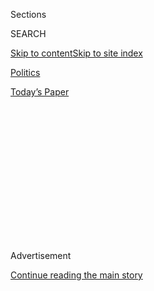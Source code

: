 <div id="app">

<div>

<div>

<div>

<div class="NYTAppHideMasthead css-1q2w90k e1suatyy0">

<div class="section css-ui9rw0 e1suatyy2">

<div class="css-eph4ug er09x8g0">

<div class="css-6n7j50">

</div>

<span class="css-1dv1kvn">Sections</span>

<div class="css-10488qs">

<span class="css-1dv1kvn">SEARCH</span>

</div>

[Skip to content](#site-content)[Skip to site
index](#site-index)

</div>

<div id="masthead-section-label" class="css-1wr3we4 eaxe0e00">

[Politics](https://www.nytimes3xbfgragh.onion/section/politics)

</div>

<div class="css-10698na e1huz5gh0">

</div>

</div>

<div id="masthead-bar-one" class="section hasLinks css-15hmgas e1csuq9d3">

<div class="css-uqyvli e1csuq9d0">

</div>

<div class="css-1uqjmks e1csuq9d1">

</div>

<div class="css-9e9ivx">

[](https://myaccount.nytimes3xbfgragh.onion/auth/login?response_type=cookie&client_id=vi)

</div>

<div class="css-1bvtpon e1csuq9d2">

[Today’s
Paper](https://www.nytimes3xbfgragh.onion/section/todayspaper)

</div>

</div>

</div>

</div>

<div data-aria-hidden="false">

<div id="site-content" data-role="main">

<div>

<div class="css-1aor85t" style="opacity:0.000000001;z-index:-1;visibility:hidden">

<div class="css-1hqnpie">

<div class="css-epjblv">

<span class="css-17xtcya">[Politics](/section/politics)</span><span class="css-x15j1o">|</span><span class="css-fwqvlz">Deciphering
the Patterns in Trump’s
Falsehoods</span>

</div>

<div class="css-k008qs">

<div class="css-1iwv8en">

<span class="css-18z7m18"></span>

<div>

</div>

</div>

<span class="css-1n6z4y">https://nyti.ms/2RlJddn</span>

<div class="css-1705lsu">

<div class="css-4xjgmj">

<div class="css-4skfbu" data-role="toolbar" data-aria-label="Social Media Share buttons, Save button, and Comments Panel with current comment count" data-testid="share-tools">

  - 
  - 
  - 
  - 
    
    <div class="css-6n7j50">
    
    </div>

  - 

</div>

</div>

</div>

</div>

</div>

</div>

<div class="css-13pd83m">

</div>

<div id="top-wrapper" class="css-1sy8kpn">

<div id="top-slug" class="css-l9onyx">

Advertisement

</div>

[Continue reading the main
story](#after-top)

<div class="ad top-wrapper" style="text-align:center;height:100%;display:block;min-height:250px">

<div id="top" class="place-ad" data-position="top" data-size-key="top">

</div>

</div>

<div id="after-top">

</div>

</div>

<div>

<div id="sponsor-wrapper" class="css-1hyfx7x">

<div id="sponsor-slug" class="css-19vbshk">

Supported by

</div>

[Continue reading the main
story](#after-sponsor)

<div id="sponsor" class="ad sponsor-wrapper" style="text-align:center;height:100%;display:block">

</div>

<div id="after-sponsor">

</div>

</div>

<div class="css-186x18t">

</div>

<div class="css-1vkm6nb ehdk2mb0">

# Deciphering the Patterns in Trump’s Falsehoods

</div>

We review how President Trump bent the truth this year by repeating and
inflating falsehoods, shifting his statements, embellishing or omitting
details, and offering misleading attacks.

<div class="css-79elbk" data-testid="photoviewer-wrapper">

<div class="css-z3e15g" data-testid="photoviewer-wrapper-hidden">

</div>

<div class="css-1a48zt4 ehw59r15" data-testid="photoviewer-children">

![<span class="css-16f3y1r e13ogyst0" data-aria-hidden="true">In the
face of controversy or criticism, President Trump has defended initial
falsehoods with additional dubious
claims.</span><span class="css-cnj6d5 e1z0qqy90" itemprop="copyrightHolder"><span class="css-1ly73wi e1tej78p0">Credit...</span><span><span>Sarah
Silbiger/The New York
Times</span></span></span>](https://static01.graylady3jvrrxbe.onion/images/2018/12/26/us/politics/00DC-FACTCHECK/merlin_147967236_a585df47-ed82-4b18-8bf6-9432089bed7a-articleLarge.jpg?quality=75&auto=webp&disable=upscale)

</div>

</div>

<div class="css-18e8msd">

<div class="css-vp77d3 epjyd6m0">

<div class="css-hus3qt ey68jwv0" data-aria-hidden="true">

[![Linda
Qiu](https://static01.graylady3jvrrxbe.onion/images/2018/06/12/multimedia/author-linda-qiu/author-linda-qiu-thumbLarge.png
"Linda Qiu")](https://www.nytimes3xbfgragh.onion/by/linda-qiu)

</div>

<div class="css-1baulvz">

By [<span class="css-1baulvz last-byline" itemprop="name">Linda
Qiu</span>](https://www.nytimes3xbfgragh.onion/by/linda-qiu)

</div>

</div>

  - Dec. 29,
    2018

  - 
    
    <div class="css-4xjgmj">
    
    <div class="css-d8bdto" data-role="toolbar" data-aria-label="Social Media Share buttons, Save button, and Comments Panel with current comment count" data-testid="share-tools">
    
      - 
      - 
      - 
      - 
        
        <div class="css-6n7j50">
        
        </div>
    
      - 
    
    </div>
    
    </div>

</div>

</div>

<div class="section meteredContent css-1r7ky0e" name="articleBody" itemprop="articleBody">

<div class="css-1fanzo5 StoryBodyCompanionColumn">

<div class="css-53u6y8">

President Trump has a well-documented problem telling the truth.

Fact checkers have compiled lists of all of Mr. Trump’s falsehoods since
he took office (The Washington Post [counts
over 7,500](https://www.washingtonpost.com/graphics/politics/trump-claims-database/?utm_term=.f0fb3ee77790),
and The Toronto Star
[over 3,900](http://projects.thestar.com/donald-trump-fact-check/)),
rounded up his [most egregious
whoppers](https://www.politifact.com/truth-o-meter/article/2018/dec/11/trump-file-10-top-falsehoods-2018/)
in [year-end
lists](https://www.factcheck.org/2018/12/the-whoppers-of-2018/) and
scrutinized his claims in real time with [television
chyrons](https://www.washingtonpost.com/graphics/2018/lifestyle/style/how-cable-news-chyrons-have-adapted-to-the-trump-era/?utm_term=.5d2df35f9e33).

Here at The New York Times, [we have also
fact-checked](https://www.nytimes3xbfgragh.onion/spotlight/fact-checks)
countless campaign rallies, news conferences, interviews and Twitter
posts. After nearly two years of assessing the accuracy of Mr. Trump’s
statements, we can draw some conclusions not just about the scale of the
president’s mendacity, but also about how he uses inaccurate claims to
advance his agenda, criticize the news media and celebrate his
achievements.

## Repetition and Inflation

Mr. Trump refuses to correct most of his inaccurate claims, instead
asserting them over and over again. They become, by sheer force of
repetition, “alternative facts” and staples of his campaign rallies and
speeches.

Examples abound. He has falsely characterized the December 2017 tax cuts
as the “largest” or the “biggest” in American history over 100 times
([several others were
larger](https://www.nytimes3xbfgragh.onion/2017/11/29/us/politics/fact-check-trump-tax-cuts.html)).
He has misleadingly said over 90 times that his promised wall along the
southern border is being built ([construction has not
begun](https://www.nytimes3xbfgragh.onion/2018/12/11/us/politics/fact-check-trump-border-wall.html)
[on any new
section](https://www.nytimes3xbfgragh.onion/2018/05/11/us/politics/trump-misleadingly-says-construction-has-already-begun-on-his-border-wall.html)).
He has falsely accused Democrats of supporting “open borders” over 60
times (Democratic lawmakers [support border
security](https://www.nytimes3xbfgragh.onion/2018/06/27/us/politics/fast-check-donald-trump-democrats-open-borders.html),
but not his border wall). And he has lobbed [over 250 inaccurate
attacks](https://www.nytimes3xbfgragh.onion/2018/08/18/us/politics/fact-check-trump-russia-election-interference-.html)
on the investigation into Russian election interference.

</div>

</div>

<div class="css-1fanzo5 StoryBodyCompanionColumn">

<div class="css-53u6y8">

Yet Mr. Trump does not rely on repetition alone. He also embellishes
talking points to amplify his achievements.

Take his repeated fabrication about the construction of new steel mills.
After his administration [announced tariffs on steel and aluminum
imports](https://www.nytimes3xbfgragh.onion/2018/03/01/business/trump-tariffs.html)
in March, the president claimed in June that United States Steel was
“[opening six new
plants](https://www.nytimes3xbfgragh.onion/2018/06/28/us/politics/fact-check-trump-north-dakota-rally.html).”
A month later, the number rose to
[seven](https://www.whitehouse.gov/briefings-statements/remarks-president-trump-economy/).
He has also occasionally cited
[eight](https://www.whitehouse.gov/briefings-statements/remarks-president-trump-signing-executive-order-strengthening-retirement-security-america/),
possibly
[nine](https://www.whitehouse.gov/briefings-statements/remarks-president-trump-united-states-mexico-canada-agreement/)
or a vague “many plants,” and he claimed once that plants were “[opening
up literally on a daily
basis](https://www.whitehouse.gov/briefings-statements/remarks-president-trump-dinner-business-leaders/).”
To date, United States Steel has yet to open or build one new plant,
though the company has restarted idled components of some plants.

Mr. Trump often pairs his misleading claim that his border wall is being
built with the statement that he received $1.6 billion from Congress to
fund it — though a spending bill from March stipulated that the money,
for border security, could not be used for the wall. In August, he
[added another $1.6
billion](https://www.youtube.com/watch?v=izMFU8g6uBo) to the count, with
no evidence. And despite [criticizing a spending
bill](https://twitter.com/realDonaldTrump/status/1042740913968164864)
passed in September for not appropriating any money for the wall, Mr.
Trump told campaign rally audiences in
[Illinois](https://www.c-span.org/video/?453628-1/president-trump-campaigns-republicans-illinois&start=1920),
[Texas](https://www.c-span.org/video/?453256-1/president-trump-campaigns-senator-ted-cruz-houston&start=1526)
and
[Mississippi](https://www.c-span.org/video/?452371-1/president-trump-holds-rally-mississippi&start=2935)
in October that his administration had secured a “third $1.6 billion.”

In some cases, true claims morph into false ones in Mr. Trump’s telling.
In December 2017, he was largely accurate in [saying a military spending
law](https://www.whitehouse.gov/briefings-statements/remarks-president-trump-marine-helicopter-squadron-one/)
would give troops the largest raise [in eight
years](https://fas.org/sgp/crs/natsec/IF10260.pdf#page=2). In March, he
then exaggerated that time frame to “[over a
decade](https://www.nytimes3xbfgragh.onion/2018/03/23/us/politics/fact-check-military-pay-immigrants.html).”
And in May, as he addressed Naval Academy graduates at Annapolis, Mr.
Trump wrongly characterized the wage increase as not just the largest,
but the “[first in 10
years](https://www.nytimes3xbfgragh.onion/2018/05/25/us/politics/fact-check-trump-naval-academy-speech.html).”

## Shifting and Deflecting

In the face of controversy or criticism, Mr. Trump has defended initial
falsehoods with additional dubious claims.

</div>

</div>

<div class="css-1fanzo5 StoryBodyCompanionColumn">

<div class="css-53u6y8">

This approach is evident in his shifting statements about the payment
that Michael D. Cohen, his former lawyer, made to a pornographic film
actress to keep her from speaking about their alleged affair. In April,
Mr. Trump [falsely denied knowing about the
payment](https://www.whitehouse.gov/briefings-statements/remarks-president-trump-press-gaggle-en-route-washington-d-c/).

After the F.B.I. raided Mr. Cohen’s office, Mr. Trump [acknowledged on
Twitter](https://twitter.com/realDonaldTrump/status/991992302267785216)
in May that Mr. Cohen received reimbursement for the payment and
asserted that it had nothing to do with his presidential campaign. Mr.
Cohen would later tell prosecutors that he acted at Mr. Trump’s
direction and to influence the election.

After the release of [an audio
recording](https://www.nytimes3xbfgragh.onion/2018/07/25/us/politics/trump-michael-cohen-recording.html?module=inline)
of the two men discussing a hush-money payment to another woman, Mr.
Trump [claimed in an August interview on “Fox &
Friends”](https://www.nytimes3xbfgragh.onion/2018/08/23/us/politics/fact-check-trump-fox-interview.html)
that he did not know about the payments until “later on” and that Mr.
Cohen “made the deals.” He then misleadingly compared Mr. Cohen’s
actions — a willful violation of campaign finance law — to a civil
infraction incurred by former President Barack Obama’s 2008 campaign.

By December, Mr. Trump’s defense had shifted further: “[I never directed
Michael Cohen to break the
law](https://twitter.com/realDonaldTrump/status/1073205176872435713).”

## Misleading Vagueness and Fanciful Details

The president is known for being unscripted and loose with language, but
he sometimes shows tactical restraint.

After Justice Brett M. Kavanaugh was confirmed to the Supreme Court and
in the days before the midterm elections, Mr. Trump told rallygoers [in
Missouri](https://www.c-span.org/video/?453853-1/president-trump-holds-missouri-rally-rush-limbaugh-sean-hannity&start=3234)
that “the accuser admitted she never met him, she never saw him, he
never touched her, talked to her, he had nothing to do with her, she
made up the story, it was false accusations.”

The omission of a name and the use of the words “the accuser” may give
the misleading impression that Christine Blasey Ford, who testified to
Congress that Justice Kavanaugh had sexually assaulted her when they
were teenagers, had recanted her account. But in fact, Mr. Trump was
referring to another little-known accuser named Judy Munro-Leighton, who
recanted her claim of sexual assault.

</div>

</div>

<div class="css-1fanzo5 StoryBodyCompanionColumn">

<div class="css-53u6y8">

Mr. Trump also regales his audience with elaborate stories. Some — like
his tales of unnamed “strong” or “tough” men, miners or steelworkers
crying and thanking him — may have occurred but are impossible to
verify.

Others, like his frequent attacks on Senator Richard Blumenthal,
Democrat of Connecticut, contain invented details. Not content with just
accurately pointing out that Mr. Blumenthal falsely claimed to have
served in Vietnam, Mr. Trump adds — with no evidence — that Mr.
Blumenthal said he had “[charged up Da
Nang](https://www.c-span.org/video/?452582-1/president-trump-rally-topeka-kansas&start=3080),”
[dodged
bullets](https://www.c-span.org/video/?453851-1/president-trump-campaigns-republicans-indiana&start=698)
and [saved the lives of fellow
soldiers](https://www.c-span.org/video/?c4754001/president-trump-criticizes-senator-blumenthal).

## Inventing Straw Men

The usual target of this particular strain of falsehoods is the news
media, which Mr. Trump suggests purposely underestimates or
misinterprets him.

Mr. Trump often lauds [strong job
growth](https://data.bls.gov/timeseries/ces0000000001?output_view=net_1mth)
under his watch and says that the “fake news” would have deemed such
numbers “impossible” or “ridiculous” during the 2016 campaign. Yet he
neglects to mention that the number of jobs added in the 22 months after
his inauguration — 4.2 million — is lower than the 4.8 million jobs
added in the 22 months before he took office, undermining the premise of
his retrodiction.

In another example, Mr. Trump turned a hypothetical talking point first
into a purported reality and then — after headlines debunking his claim
appeared — into a joke that he implied reporters had failed to grasp.

[At an October rally in
Arizona](https://www.c-span.org/video/?453287-1/president-trump-campaigns-mesa-arizona),
Mr. Trump criticized Democrats for allowing undocumented immigrants to
apply for driver’s licenses. “Next thing you know, they’ll want to buy
’em a car,” he speculated. “Then they’ll say the car’s not good
enough, we want — how about a Rolls-Royce?”

A day later, [at a campaign rally in
Nevada](https://www.c-span.org/video/?453249-1/president-trump-campaigns-nevada-republican-senator-dean-heller),
Mr. Trump presented this theory as reality, telling supporters that
Democrats wanted to give cars and licenses to undocumented immigrants in
addition to free health care and education.

</div>

</div>

<div class="css-1fanzo5 StoryBodyCompanionColumn">

<div class="css-53u6y8">

After the claim was
[debunked](https://www.snopes.com/fact-check/democrats-free-cars-immigrants/)
[by news
outlets,](https://www.politifact.com/truth-o-meter/statements/2018/oct/22/donald-trump/donald-trump-says-democrats-want-give-cars-undocum/)
Mr. Trump responded by ridiculing the news media for mentioning the
Rolls-Royce, which was not the actual subject of the fact checks.

“They said he gets a Pinocchio for that,” Mr. Trump [said to laughter at
a campaign rally in
Mississippi](https://www.youtube.com/watch?time_continue=1318&v=0ri5QQVhJhg),
referring to The Washington Post’s rating system for false claims. “They
got me\!”

*To suggest claims to check, email*
[*factcheck@NYTimes.com*](mailto:factcheck@NYTimes.com)*.*

</div>

</div>

</div>

<div>

</div>

<div>

</div>

<div>

</div>

<div>

<div id="bottom-wrapper" class="css-1ede5it">

<div id="bottom-slug" class="css-l9onyx">

Advertisement

</div>

[Continue reading the main
story](#after-bottom)

<div id="bottom" class="ad bottom-wrapper" style="text-align:center;height:100%;display:block;min-height:90px">

</div>

<div id="after-bottom">

</div>

</div>

</div>

</div>

</div>

## Site Index

<div>

</div>

## Site Information Navigation

  - [© <span>2020</span> <span>The New York Times
    Company</span>](https://help.nytimes3xbfgragh.onion/hc/en-us/articles/115014792127-Copyright-notice)

<!-- end list -->

  - [NYTCo](https://www.nytco.com/)
  - [Contact
    Us](https://help.nytimes3xbfgragh.onion/hc/en-us/articles/115015385887-Contact-Us)
  - [Work with us](https://www.nytco.com/careers/)
  - [Advertise](https://nytmediakit.com/)
  - [T Brand Studio](http://www.tbrandstudio.com/)
  - [Your Ad
    Choices](https://www.nytimes3xbfgragh.onion/privacy/cookie-policy#how-do-i-manage-trackers)
  - [Privacy](https://www.nytimes3xbfgragh.onion/privacy)
  - [Terms of
    Service](https://help.nytimes3xbfgragh.onion/hc/en-us/articles/115014893428-Terms-of-service)
  - [Terms of
    Sale](https://help.nytimes3xbfgragh.onion/hc/en-us/articles/115014893968-Terms-of-sale)
  - [Site
    Map](https://spiderbites.nytimes3xbfgragh.onion)
  - [Help](https://help.nytimes3xbfgragh.onion/hc/en-us)
  - [Subscriptions](https://www.nytimes3xbfgragh.onion/subscription?campaignId=37WXW)

</div>

</div>

</div>

</div>
